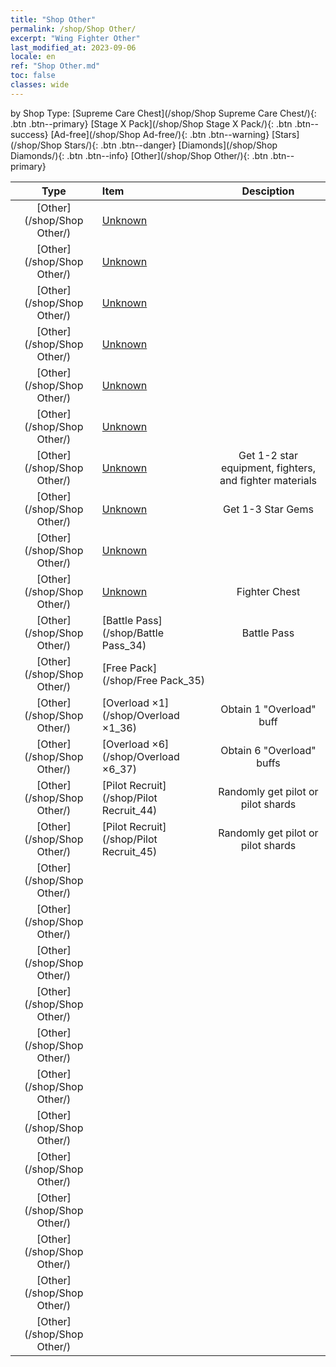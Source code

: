 ```yaml
---
title: "Shop Other"
permalink: /shop/Shop Other/
excerpt: "Wing Fighter Other"
last_modified_at: 2023-09-06
locale: en
ref: "Shop Other.md"
toc: false
classes: wide
---
```


  by Shop Type:  [Supreme Care Chest](/shop/Shop Supreme Care Chest/){: .btn .btn--primary}   [Stage X Pack](/shop/Shop Stage X Pack/){: .btn .btn--success}   [Ad-free](/shop/Shop Ad-free/){: .btn .btn--warning}   [Stars](/shop/Shop Stars/){: .btn .btn--danger}   [Diamonds](/shop/Shop Diamonds/){: .btn .btn--info}   [Other](/shop/Shop Other/){: .btn .btn--primary} 

  |    Type   |   Item   | Desciption |
  |:---------:|:---------|:----------:|
 [Other](/shop/Shop Other/) |[Unknown](/shop/Unknown_19) |  | 
 [Other](/shop/Shop Other/) |[Unknown](/shop/Unknown_23) |  | 
 [Other](/shop/Shop Other/) |[Unknown](/shop/Unknown_24) |  | 
 [Other](/shop/Shop Other/) |[Unknown](/shop/Unknown_25) |  | 
 [Other](/shop/Shop Other/) |[Unknown](/shop/Unknown_26) |  | 
 [Other](/shop/Shop Other/) |[Unknown](/shop/Unknown_27) |  | 
 [Other](/shop/Shop Other/) |[Unknown](/shop/Unknown_30) | Get 1-2 star equipment, fighters, and fighter materials | 
 [Other](/shop/Shop Other/) |[Unknown](/shop/Unknown_31) | Get 1-3 Star Gems | 
 [Other](/shop/Shop Other/) |[Unknown](/shop/Unknown_32) |  | 
 [Other](/shop/Shop Other/) |[Unknown](/shop/Unknown_33) | Fighter Chest | 
 [Other](/shop/Shop Other/) |[Battle Pass](/shop/Battle Pass_34) | Battle Pass | 
 [Other](/shop/Shop Other/) |[Free Pack](/shop/Free Pack_35) |  | 
 [Other](/shop/Shop Other/) |[Overload ×1](/shop/Overload ×1_36) | Obtain 1 "Overload" buff | 
 [Other](/shop/Shop Other/) |[Overload ×6](/shop/Overload ×6_37) | Obtain 6 "Overload" buffs | 
 [Other](/shop/Shop Other/) |[Pilot Recruit](/shop/Pilot Recruit_44) | Randomly get pilot or pilot shards | 
 [Other](/shop/Shop Other/) |[Pilot Recruit](/shop/Pilot Recruit_45) | Randomly get pilot or pilot shards | 
 [Other](/shop/Shop Other/) |[](/shop/_161) |  | 
 [Other](/shop/Shop Other/) |[](/shop/_162) |  | 
 [Other](/shop/Shop Other/) |[](/shop/_163) |  | 
 [Other](/shop/Shop Other/) |[](/shop/_164) |  | 
 [Other](/shop/Shop Other/) |[](/shop/_165) |  | 
 [Other](/shop/Shop Other/) |[](/shop/_166) |  | 
 [Other](/shop/Shop Other/) |[](/shop/_167) |  | 
 [Other](/shop/Shop Other/) |[](/shop/_168) |  | 
 [Other](/shop/Shop Other/) |[](/shop/_169) |  | 
 [Other](/shop/Shop Other/) |[](/shop/_170) |  | 
 [Other](/shop/Shop Other/) |[](/shop/_171) |  | 
 [Other](/shop/Shop Other/) |[](/shop/_172) |  | 
